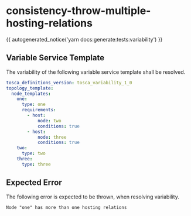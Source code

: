 # consistency-throw-multiple-hosting-relations

{{ autogenerated_notice('yarn docs:generate:tests:variability') }}


## Variable Service Template

The variability of the following variable service template shall be resolved.

```yaml linenums="1"
tosca_definitions_version: tosca_variability_1_0
topology_template:
  node_templates:
    one:
      type: one
      requirements:
        - host:
            node: two
            conditions: true
        - host:
            node: three
            conditions: true
    two:
      type: two
    three:
      type: three
```




## Expected Error

The following error is expected to be thrown, when resolving variability.

```text linenums="1"
Node "one" has more than one hosting relations
```
